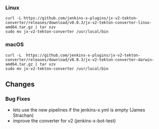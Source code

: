 ### Linux

```shell
curl -L https://github.com/jenkins-x-plugins/jx-v2-tekton-converter/releases/download/v0.0.3/jx-v2-tekton-converter-linux-amd64.tar.gz | tar xzv 
sudo mv jx-v2-tekton-converter /usr/local/bin
```

### macOS

```shell
curl -L  https://github.com/jenkins-x-plugins/jx-v2-tekton-converter/releases/download/v0.0.3/jx-v2-tekton-converter-darwin-amd64.tar.gz | tar xzv
sudo mv jx-v2-tekton-converter /usr/local/bin
```

## Changes

### Bug Fixes

* lets use the new pipelines if the jenkins-x.yml is empty (James Strachan)
* improve the converter for v2 (jenkins-x-bot-test)
